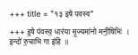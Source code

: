 +++
title = "१३ इषे पवस्व"

+++
इ॒षे प॑वस्व॒ धार॑या मृ॒ज्यमा॑नो मनी॒षिभिः॑ ।  
इन्दो॑ रु॒चाभि गा इ॑हि ॥